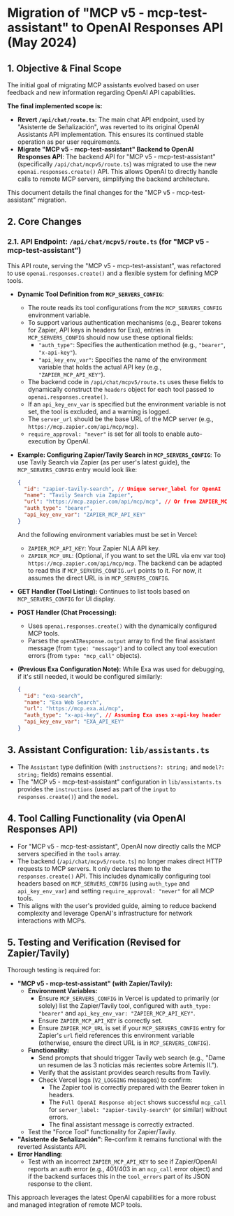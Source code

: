 # Migration of "MCP v5 - mcp-test-assistant" to OpenAI Responses API (May 2024)

## 1. Objective & Final Scope

The initial goal of migrating MCP assistants evolved based on user feedback and new information regarding OpenAI API capabilities.

**The final implemented scope is:**

*   **Revert `/api/chat/route.ts`**: The main chat API endpoint, used by "Asistente de Señalización", was reverted to its original OpenAI Assistants API implementation. This ensures its continued stable operation as per user requirements.
*   **Migrate "MCP v5 - mcp-test-assistant" Backend to OpenAI Responses API**: The backend API for "MCP v5 - mcp-test-assistant" (specifically `/api/chat/mcpv5/route.ts`) was migrated to use the new `openai.responses.create()` API. This allows OpenAI to directly handle calls to remote MCP servers, simplifying the backend architecture.

This document details the final changes for the "MCP v5 - mcp-test-assistant" migration.

## 2. Core Changes

### 2.1. API Endpoint: `/api/chat/mcpv5/route.ts` (for "MCP v5 - mcp-test-assistant")

This API route, serving the "MCP v5 - mcp-test-assistant", was refactored to use `openai.responses.create()` and a flexible system for defining MCP tools.

*   **Dynamic Tool Definition from `MCP_SERVERS_CONFIG`**:
    *   The route reads its tool configurations from the `MCP_SERVERS_CONFIG` environment variable.
    *   To support various authentication mechanisms (e.g., Bearer tokens for Zapier, API keys in headers for Exa), entries in `MCP_SERVERS_CONFIG` should now use these optional fields:
        *   `"auth_type"`: Specifies the authentication method (e.g., `"bearer"`, `"x-api-key"`).
        *   `"api_key_env_var"`: Specifies the name of the environment variable that holds the actual API key (e.g., `"ZAPIER_MCP_API_KEY"`).
    *   The backend code in `/api/chat/mcpv5/route.ts` uses these fields to dynamically construct the `headers` object for each tool passed to `openai.responses.create()`.
    *   If an `api_key_env_var` is specified but the environment variable is not set, the tool is excluded, and a warning is logged.
    *   The `server_url` should be the base URL of the MCP server (e.g., `https://mcp.zapier.com/api/mcp/mcp`).
    *   `require_approval: "never"` is set for all tools to enable auto-execution by OpenAI.

*   **Example: Configuring Zapier/Tavily Search in `MCP_SERVERS_CONFIG`**:
    To use Tavily Search via Zapier (as per user's latest guide), the `MCP_SERVERS_CONFIG` entry would look like:
    ```json
    {
      "id": "zapier-tavily-search", // Unique server_label for OpenAI
      "name": "Tavily Search via Zapier",
      "url": "https://mcp.zapier.com/api/mcp/mcp", // Or from ZAPIER_MCP_URL env var
      "auth_type": "bearer",
      "api_key_env_var": "ZAPIER_MCP_API_KEY"
    }
    ```
    And the following environment variables must be set in Vercel:
    *   `ZAPIER_MCP_API_KEY`: Your Zapier NLA API key.
    *   `ZAPIER_MCP_URL`: (Optional, if you want to set the URL via env var too) `https://mcp.zapier.com/api/mcp/mcp`. The backend can be adapted to read this if `MCP_SERVERS_CONFIG.url` points to it. For now, it assumes the direct URL is in `MCP_SERVERS_CONFIG`.

*   **GET Handler (Tool Listing):** Continues to list tools based on `MCP_SERVERS_CONFIG` for UI display.
*   **POST Handler (Chat Processing):**
    *   Uses `openai.responses.create()` with the dynamically configured MCP tools.
    *   Parses the `openAIResponse.output` array to find the final assistant message (from `type: "message"`) and to collect any tool execution errors (from `type: "mcp_call"` objects).

*   **(Previous Exa Configuration Note):** While Exa was used for debugging, if it's still needed, it would be configured similarly:
    ```json
    {
      "id": "exa-search",
      "name": "Exa Web Search",
      "url": "https://mcp.exa.ai/mcp",
      "auth_type": "x-api-key", // Assuming Exa uses x-api-key header
      "api_key_env_var": "EXA_API_KEY"
    }
    ```

## 3. Assistant Configuration: `lib/assistants.ts`

*   The `Assistant` type definition (with `instructions?: string;` and `model?: string;` fields) remains essential.
*   The "MCP v5 - mcp-test-assistant" configuration in `lib/assistants.ts` provides the `instructions` (used as part of the `input` to `responses.create()`) and the `model`.

## 4. Tool Calling Functionality (via OpenAI Responses API)

*   For "MCP v5 - mcp-test-assistant", OpenAI now directly calls the MCP servers specified in the `tools` array.
*   The backend (`/api/chat/mcpv5/route.ts`) no longer makes direct HTTP requests to MCP servers. It only declares them to the `responses.create()` API. This includes dynamically configuring tool headers based on `MCP_SERVERS_CONFIG` (using `auth_type` and `api_key_env_var`) and setting `require_approval: "never"` for all MCP tools.
*   This aligns with the user's provided guide, aiming to reduce backend complexity and leverage OpenAI's infrastructure for network interactions with MCPs.

## 5. Testing and Verification (Revised for Zapier/Tavily)

Thorough testing is required for:

*   **"MCP v5 - mcp-test-assistant" (with Zapier/Tavily):**
    *   **Environment Variables:**
        *   Ensure `MCP_SERVERS_CONFIG` in Vercel is updated to primarily (or solely) list the Zapier/Tavily tool, configured with `auth_type: "bearer"` and `api_key_env_var: "ZAPIER_MCP_API_KEY"`.
        *   Ensure `ZAPIER_MCP_API_KEY` is correctly set.
        *   Ensure `ZAPIER_MCP_URL` is set if your `MCP_SERVERS_CONFIG` entry for Zapier's `url` field references this environment variable (otherwise, ensure the direct URL is in `MCP_SERVERS_CONFIG`).
    *   **Functionality:**
        *   Send prompts that should trigger Tavily web search (e.g., "Dame un resumen de las 3 noticias más recientes sobre Artemis II.").
        *   Verify that the assistant provides search results from Tavily.
        *   Check Vercel logs (`V2_LOGGING` messages) to confirm:
            *   The Zapier tool is correctly prepared with the Bearer token in headers.
            *   The `Full OpenAI Response object` shows successful `mcp_call` for `server_label: "zapier-tavily-search"` (or similar) without errors.
            *   The final assistant message is correctly extracted.
    *   Test the "Force Tool" functionality for Zapier/Tavily.
*   **"Asistente de Señalización"**: Re-confirm it remains functional with the reverted Assistants API.
*   **Error Handling**:
    *   Test with an incorrect `ZAPIER_MCP_API_KEY` to see if Zapier/OpenAI reports an auth error (e.g., 401/403 in an `mcp_call` error object) and if the backend surfaces this in the `tool_errors` part of its JSON response to the client.

This approach leverages the latest OpenAI capabilities for a more robust and managed integration of remote MCP tools.

